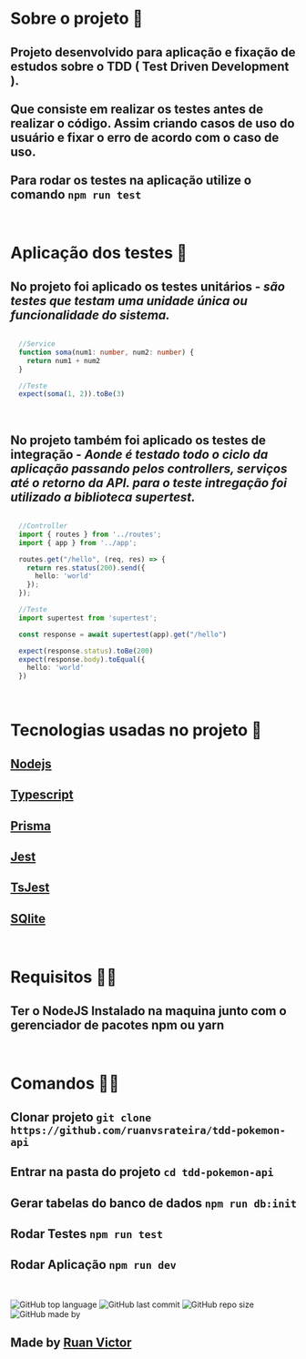 # Sobre o projeto 📖

## Projeto desenvolvido para aplicação e fixação de estudos sobre o TDD ( Test Driven Development ). <br /> <br /> Que consiste em realizar os testes antes de realizar o código. Assim criando casos de uso do usuário e fixar o erro de acordo com o caso de uso. <br /> <br /> Para rodar os testes na aplicação utilize o comando `npm run test`

<br />

# Aplicação dos testes 🧪

<div>

## No projeto foi aplicado os **testes unitários** - *são testes que testam uma unidade única ou funcionalidade do sistema.*


```typescript

  //Service 
  function soma(num1: number, num2: number) {
    return num1 + num2
  }

  //Teste
  expect(soma(1, 2)).toBe(3)
```

</div>

<br />

<div>

## No projeto também foi aplicado os testes de **integração** - *Aonde é testado todo o ciclo da aplicação passando pelos controllers, serviços até o retorno da API. para o teste intregação foi utilizado a biblioteca supertest.*

```typescript

  //Controller
  import { routes } from '../routes';
  import { app } from '../app';

  routes.get("/hello", (req, res) => {
    return res.status(200).send({ 
      hello: 'world'
    });
  });

  //Teste
  import supertest from 'supertest';

  const response = await supertest(app).get("/hello")

  expect(response.status).toBe(200)
  expect(response.body).toEqual({
    hello: 'world'
  })
```

</div>


<br />

# Tecnologias usadas no projeto 🚀

## [Nodejs](https://nodejs.org/en/)

## [Typescript](https://www.typescriptlang.org/)

## [Prisma](https://www.prisma.io/)

## [Jest](https://jestjs.io/)

## [TsJest](https://www.npmjs.com/package/ts-jest)

## [SQlite](https://www.sqlite.org/index.html)

<br />

# Requisitos 🏋️‍♀️

## Ter o NodeJS Instalado na maquina junto com o gerenciador de pacotes npm ou yarn

<br />

# Comandos 🐱‍💻 

## Clonar projeto `git clone https://github.com/ruanvsrateira/tdd-pokemon-api`

## Entrar na pasta do projeto `cd tdd-pokemon-api`

## Gerar tabelas do banco de dados `npm run db:init`

## Rodar Testes `npm run test`

## Rodar Aplicação `npm run dev`

<br />

![GitHub top language](https://img.shields.io/github/languages/top/ruanvsrateira/tdd-pokemon-api?color=8047F8)
![GitHub last commit](https://img.shields.io/github/last-commit/ruanvsrateira/tdd-pokemon-api?color=%23EBC136)
![GitHub repo size](https://img.shields.io/github/repo-size/ruanvsrateira/tdd-pokemon-api?color=8047F8)
![GitHub made by](https://img.shields.io/badge/made%20by-ruanvsrateira-%23EBC136)

## Made by [Ruan Victor](https://linkedin.com/in/ruan-victor-rateira)